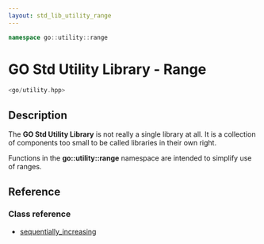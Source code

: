 ```yaml
---
layout: std_lib_utility_range
---
```


```c++
namespace go::utility::range
```

# GO Std Utility Library - Range

```c++
<go/utility.hpp>
```

## Description

The **GO Std Utility Library** is not really a single library at all. It is a collection
of components too small to be called libraries in their own right.

Functions in the **go\::utility\::range** namespace are intended to simplify use of
ranges.

## Reference

### Class reference

* [sequentially_increasing](./class_template_sequentially_increasing.html)
